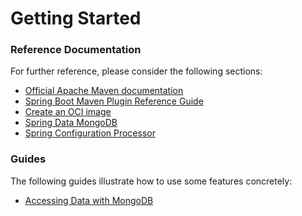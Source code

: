 # Getting Started

### Reference Documentation
For further reference, please consider the following sections:

* [Official Apache Maven documentation](https://maven.apache.org/guides/index.html)
* [Spring Boot Maven Plugin Reference Guide](https://docs.spring.io/spring-boot/docs/2.6.2-SNAPSHOT/maven-plugin/reference/html/)
* [Create an OCI image](https://docs.spring.io/spring-boot/docs/2.6.2-SNAPSHOT/maven-plugin/reference/html/#build-image)
* [Spring Data MongoDB](https://docs.spring.io/spring-boot/docs/2.6.1/reference/htmlsingle/#boot-features-mongodb)
* [Spring Configuration Processor](https://docs.spring.io/spring-boot/docs/2.6.1/reference/htmlsingle/#configuration-metadata-annotation-processor)

### Guides
The following guides illustrate how to use some features concretely:

* [Accessing Data with MongoDB](https://spring.io/guides/gs/accessing-data-mongodb/)

